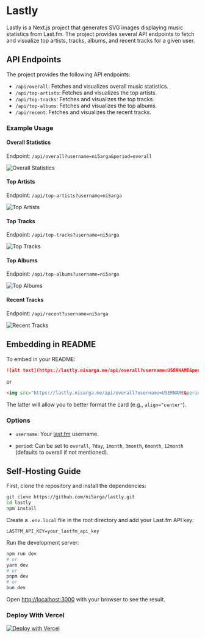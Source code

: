 # Lastly

Lastly is a Next.js project that generates SVG images displaying music statistics from Last.fm. The project provides several API endpoints to fetch and visualize top artists, tracks, albums, and recent tracks for a given user.

## API Endpoints

The project provides the following API endpoints:

- `/api/overall`: Fetches and visualizes overall music statistics.
- `/api/top-artists`: Fetches and visualizes the top artists.
- `/api/top-tracks`: Fetches and visualizes the top tracks.
- `/api/top-albums`: Fetches and visualizes the top albums.
- `/api/recent`: Fetches and visualizes the recent tracks.

### Example Usage

#### Overall Statistics

Endpoint: `/api/overall?username=ni5arga&period=overall`

![Overall Statistics](https://lastly.nisarga.me/api/overall?username=ni5arga)

#### Top Artists

Endpoint: `/api/top-artists?username=ni5arga`

![Top Artists](https://lastly.nisarga.me/api/top-artists?username=ni5arga)

#### Top Tracks

Endpoint: `/api/top-tracks?username=ni5arga`

![Top Tracks](https://lastly.nisarga.me/api/top-tracks?username=ni5arga)

#### Top Albums

Endpoint: `/api/top-albums?username=ni5arga`

![Top Albums](https://lastly.nisarga.me/api/top-albums?username=ni5arga)

#### Recent Tracks

Endpoint: `/api/recent?username=ni5arga`

![Recent Tracks](https://lastly.nisarga.me/api/recent?username=ni5arga)

## Embedding in README

To embed in your README:

```md
![alt text](https://lastly.nisarga.me/api/overall?username=USERNAME&period=PERIOD)
```
or

```html
<img src="https://lastly.nisarga.me/api/overall?username=USERNAME&period=PERIOD" alt="Overall Statistics" align="center">
```

The latter will allow you to better format the card (e.g., `align="center"`).

### Options

- `username`: Your [last.fm](last.fm) username.

- `period`: Can be set to `overall`, `7day`, `1month`, `3month`, `6month`, `12month` (defaults to overall if not mentioned).

## Self-Hosting Guide


First, clone the repository and install the dependencies:

```bash
git clone https://github.com/ni5arga/lastly.git
cd lastly
npm install
```

Create a `.env.local` file in the root directory and add your Last.fm API key:

```env
LASTFM_API_KEY=your_lastfm_api_key
```

Run the development server:

```bash
npm run dev
# or
yarn dev
# or
pnpm dev
# or
bun dev
```

Open [http://localhost:3000](http://localhost:3000) with your browser to see the result.

### Deploy With Vercel

[![Deploy with Vercel](https://vercel.com/button)](https://vercel.com/new/clone?repository-url=https%3A%2F%2Fgithub.com%2Fni5arga%2FLastly&env=LASTFM_API_KEY)
